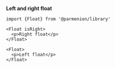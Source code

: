 **Left and right float**

    import {Float} from '@parmenion/library'

    <Float isRight>
      <p>Right float</p>
    </Float>

    <Float>
      <p>Left float</p>
    </Float>
